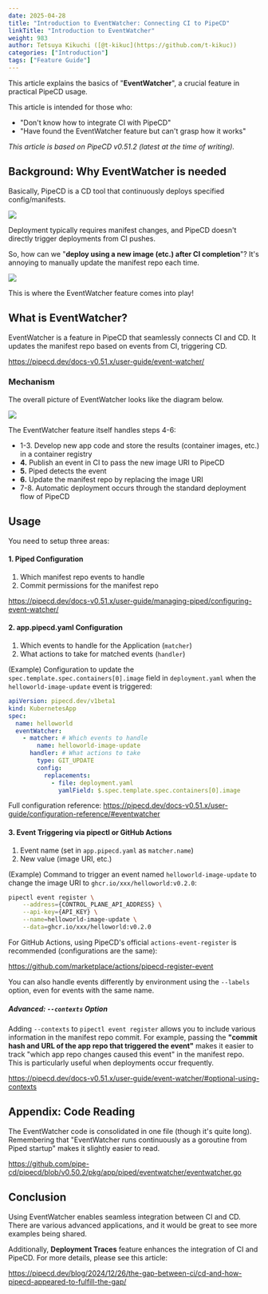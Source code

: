 ```yaml
---
date: 2025-04-28
title: "Introduction to EventWatcher: Connecting CI to PipeCD"
linkTitle: "Introduction to EventWatcher"
weight: 983
author: Tetsuya Kikuchi ([@t-kikuc](https://github.com/t-kikuc))
categories: ["Introduction"]
tags: ["Feature Guide"]
---
```


This article explains the basics of "**EventWatcher**", a crucial feature in practical PipeCD usage.

This article is intended for those who:
- "Don't know how to integrate CI with PipeCD"
- "Have found the EventWatcher feature but can't grasp how it works"

_This article is based on PipeCD v0.51.2 (latest at the time of writing)._

## Background: Why EventWatcher is needed

Basically, PipeCD is a CD tool that continuously deploys specified config/manifests.

![](/images/eventwatcher-only-cd.drawio.png)

Deployment typically requires manifest changes, and PipeCD doesn't directly trigger deployments from CI pushes.

So, how can we "**deploy using a new image (etc.) after CI completion**"? It's annoying to manually update the manifest repo each time.

![](/images/eventwatcher-problem.drawio.png)

This is where the EventWatcher feature comes into play!

## What is EventWatcher?

EventWatcher is a feature in PipeCD that seamlessly connects CI and CD. It updates the manifest repo based on events from CI, triggering CD.

https://pipecd.dev/docs-v0.51.x/user-guide/event-watcher/

### Mechanism

The overall picture of EventWatcher looks like the diagram below.

![](/images/eventwatcher-overview.drawio.png)

The EventWatcher feature itself handles steps 4-6:

- 1-3. Develop new app code and store the results (container images, etc.) in a container registry
- **4.** Publish an event in CI to pass the new image URI to PipeCD
- **5.** Piped detects the event
- **6.** Update the manifest repo by replacing the image URI
- 7-8. Automatic deployment occurs through the standard deployment flow of PipeCD

## Usage

You need to setup three areas:

#### 1. Piped Configuration

1. Which manifest repo events to handle
2. Commit permissions for the manifest repo

https://pipecd.dev/docs-v0.51.x/user-guide/managing-piped/configuring-event-watcher/

#### 2. app.pipecd.yaml Configuration

1. Which events to handle for the Application (`matcher`)
2. What actions to take for matched events (`handler`)

(Example) Configuration to update the `spec.template.spec.containers[0].image` field in `deployment.yaml` when the `helloworld-image-update` event is triggered:

```yaml
apiVersion: pipecd.dev/v1beta1
kind: KubernetesApp
spec:
  name: helloworld
  eventWatcher:
    - matcher: # Which events to handle
        name: helloworld-image-update
      handler: # What actions to take
        type: GIT_UPDATE
        config:
          replacements:
            - file: deployment.yaml
              yamlField: $.spec.template.spec.containers[0].image
```

Full configuration reference:
https://pipecd.dev/docs-v0.51.x/user-guide/configuration-reference/#eventwatcher

#### 3. Event Triggering via pipectl or GitHub Actions

1. Event name (set in `app.pipecd.yaml` as `matcher.name`)
2. New value (image URI, etc.)

(Example) Command to trigger an event named `helloworld-image-update` to change the image URI to `ghcr.io/xxx/helloworld:v0.2.0`:

```sh
pipectl event register \
    --address={CONTROL_PLANE_API_ADDRESS} \
    --api-key={API_KEY} \
    --name=helloworld-image-update \
    --data=ghcr.io/xxx/helloworld:v0.2.0
```

For GitHub Actions, using PipeCD's official `actions-event-register` is recommended (configurations are the same):

https://github.com/marketplace/actions/pipecd-register-event

You can also handle events differently by environment using the `--labels` option, even for events with the same name.

##### Advanced: `--contexts` Option

Adding `--contexts` to `pipectl event register` allows you to include various information in the manifest repo commit. For example, passing the **"commit hash and URL of the app repo that triggered the event"** makes it easier to track "which app repo changes caused this event" in the manifest repo. This is particularly useful when deployments occur frequently.

https://pipecd.dev/docs-v0.51.x/user-guide/event-watcher/#optional-using-contexts

## Appendix: Code Reading

The EventWatcher code is consolidated in one file (though it's quite long). Remembering that "EventWatcher runs continuously as a goroutine from Piped startup" makes it slightly easier to read.

https://github.com/pipe-cd/pipecd/blob/v0.50.2/pkg/app/piped/eventwatcher/eventwatcher.go

## Conclusion

Using EventWatcher enables seamless integration between CI and CD. There are various advanced applications, and it would be great to see more examples being shared.

Additionally, **Deployment Traces** feature enhances the integration of CI and PipeCD. For more details, please see this article:

https://pipecd.dev/blog/2024/12/26/the-gap-between-ci/cd-and-how-pipecd-appeared-to-fulfill-the-gap/

